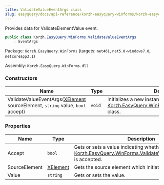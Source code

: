 ```yaml
---
title: ValidateValueEventArgs class
slug: easyquery/docs/api-reference/korzh-easyquery-winforms/korzh-easyquery-winforms-namespace/validatevalueeventargs-class
---
```



Provides data for ValidateElementValue event.
```csharp
public class Korzh.EasyQuery.WinForms.ValidateValueEventArgs
    : EventArgs

```
Package: `Korzh.EasyQuery.WinForms` (targets: `net461`, `net5.0-windows7.0`, `netcoreapp3.1`)

Assembly: `Korzh.EasyQuery.WinForms.dll`

### Constructors

| Name | Type | Description | 
| --- | --- | --- | 
| ValidateValueEventArgs([XElement](/api-reference/korzh-easyquery-winforms/korzh-easyquery-winforms-namespace/xelement-class) sourceElement, `string` value, `bool` accept) | `void` | Initializes a new instance of the [Korzh.EasyQuery.WinForms.ValidateValueEventArgs](/api-reference/korzh-easyquery-winforms/korzh-easyquery-winforms-namespace/validatevalueeventargs-class) class. | 


### Properties

| Name | Type | Description | 
| --- | --- | --- | 
| Accept | `bool` | Gets or sets a value indicating whether the [Korzh.EasyQuery.WinForms.ValidateValueEventArgs.Value](/api-reference/korzh-easyquery-winforms/korzh-easyquery-winforms-namespace/validatevalueeventargs-class) is accepted. | 
| SourceElement | [XElement](/api-reference/korzh-easyquery-winforms/korzh-easyquery-winforms-namespace/xelement-class) | Gets the source element which initiates the validation. | 
| Value | `string` | Gets or sets the value. |